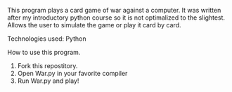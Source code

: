 This program plays a card game of war against a computer. It was written after my introductory python course so it is not optimalized to the slightest. 
Allows the user to simulate the game or play it card by card.

Technologies used:
Python

How to use this program. 
1. Fork this repostitory.
2. Open War.py in your favorite compiler
3. Run War.py and play!
